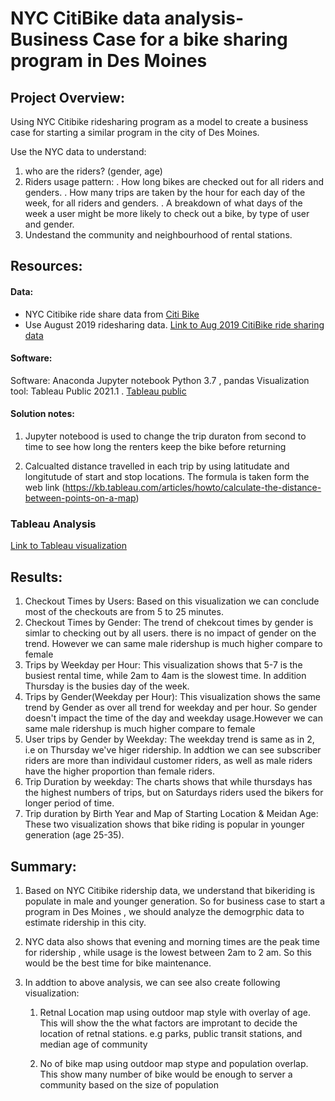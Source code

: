 # NYC CitiBike data analysis- Business Case for a bike sharing program in Des Moines

## Project Overview:
 
Using NYC Citibike ridesharing program as a model to create a business case for starting a similar program in the city of  Des Moines.

Use the NYC data to understand:
1. who are the riders? (gender, age)
2. Riders usage pattern:
    .   How long bikes are checked out for all riders and genders.
    .   How many trips are taken by the hour for each day of the week, for all riders and genders.
    .   A breakdown of what days of the week a user might be more likely to check out a bike, by type of user and gender.
3. Undestand the community and neighbourhood of rental stations.

## Resources:

#### Data:
- NYC Citibike ride share data from [Citi Bike](https://www.citibikenyc.com/system-data)
- Use August 2019 ridesharing data. [Link to Aug 2019 CitiBike ride sharing data](https://s3.amazonaws.com/tripdata/201908-citibike-tripdata.csv.zip)


#### Software:
Software: Anaconda Jupyter notebook Python 3.7 , pandas
Visualization tool: Tableau Public 2021.1 . [Tableau public](https://public.tableau.com/en-us/s/)

#### Solution notes: 

1. Jupyter notebood is used to change the trip duraton from second to time to see how long the renters keep the bike before returning

2. Calcualted distance travelled in each trip by using latitudate and longitutude of start and stop locations. The formula is taken form the web link (https://kb.tableau.com/articles/howto/calculate-the-distance-between-points-on-a-map)



### Tableau Analysis
[Link to Tableau visualization](https://public.tableau.com/profile/aisha.syed#!/vizhome/NYCCitiBikeshareAug2019Analysis/NYCBikesharingAnalysis?publish=yes)

## Results:
1. Checkout Times by Users:  Based on this visualization we can conclude most of the checkouts are from 5 to 25 minutes.
2. Checkout Times by Gender: The trend of chekcout times by gender is simlar to checking out by all users. there is no impact of gender on the trend. However we can same male ridershup is much higher compare to female
3. Trips by Weekday per Hour: This visualization shows that 5-7 is the busiest rental time, while 2am to 4am is the slowest time. In addition Thursday is the busies day of the week.
4. Trips by Gender(Weekday per Hour): This visualization shows the same trend by Gender as over all trend for weekday and per hour. So gender doesn't impact the time of the day and weekday usage.However we can same male ridershup is much higher compare to female
5. User trips by Gender by Weekday: The weekday trend is same as in 2, i.e on Thursday we've higer ridership. In addtion we can see subscriber riders are more than individaul customer riders, as well as male riders have the higher proportion than female riders.
6. Trip Duration by weekday: The charts shows that while thursdays has the highest numbers of trips, but on Saturdays riders used the bikers for longer period of time.
7. Trip duration by Birth Year and Map of Starting Location & Meidan Age: These two visualization shows that bike riding is popular in younger generation (age 25-35). 

## Summary:
 
 1. Based on NYC Citibike ridership data, we understand that bikeriding is populate in male and younger generation. So for business case to start a program in Des Moines , we should analyze the demogrphic data to estimate ridership in this city.
 
 2. NYC data also shows that evening and morning times are the peak time for ridership , while usage is the lowest between 2am to 2 am. So this would be the best time for bike maintenance.

 3. In addtion to above analysis, we can see also create following visualization:

    1. Retnal Location map using outdoor map style with overlay of age. This will show the the what factors are improtant to decide the location of retnal stations. e.g parks, public transit stations, and median age of community
    
    2. No of bike map using outdoor map stype and population overlap. This show many number of bike would be enough to server a community based on the size of population
